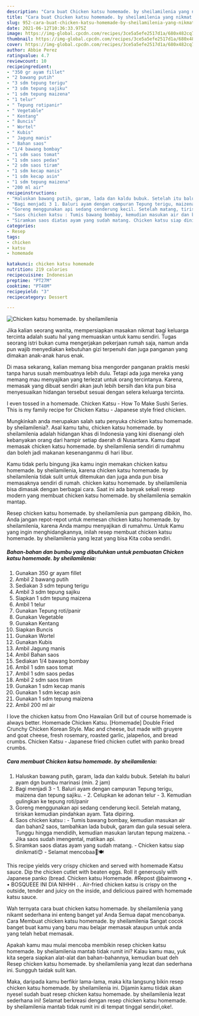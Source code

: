 ```yaml
---
description: "Cara buat Chicken katsu homemade. by sheilamilenia yang nikmat Untuk Jualan"
title: "Cara buat Chicken katsu homemade. by sheilamilenia yang nikmat Untuk Jualan"
slug: 952-cara-buat-chicken-katsu-homemade-by-sheilamilenia-yang-nikmat-untuk-jualan
date: 2021-06-12T10:36:33.975Z
image: https://img-global.cpcdn.com/recipes/3ce5a5efe2517d1a/680x482cq70/chicken-katsu-homemade-by-sheilamilenia-foto-resep-utama.jpg
thumbnail: https://img-global.cpcdn.com/recipes/3ce5a5efe2517d1a/680x482cq70/chicken-katsu-homemade-by-sheilamilenia-foto-resep-utama.jpg
cover: https://img-global.cpcdn.com/recipes/3ce5a5efe2517d1a/680x482cq70/chicken-katsu-homemade-by-sheilamilenia-foto-resep-utama.jpg
author: Abbie Perez
ratingvalue: 4.7
reviewcount: 10
recipeingredient:
- "350 gr ayam fillet"
- "2 bawang putih"
- "3 sdm tepung terigu"
- "3 sdm tepung sajiku"
- "1 sdm tepung maizena"
- "1 telur"
- " Tepung rotipanir"
- " Vegetable"
- " Kentang"
- " Buncis"
- " Wortel"
- " Kubis"
- " Jagung manis"
- " Bahan saos"
- "1/4 bawang bombay"
- "1 sdm saos tomat"
- "1 sdm saos pedas"
- "2 sdm saos tiram"
- "1 sdm kecap manis"
- "1 sdm kecap asin"
- "1 sdm tepung maizena"
- "200 ml air"
recipeinstructions:
- "Haluskan bawang putih, garam, lada dan kaldu bubuk. Setelah itu baluri ayam dgn bumbu marinasi (min. 2 jam)"
- "Bagi menjadi 3 1. Baluri ayam dengan campuran Tepung terigu, maizena dan tepung sajiku. 2. Celupkan ke adonan telur 3. Kemudian gulingkan ke tepung roti/panir"
- "Goreng menggunakan api sedang cenderung kecil. Setelah matang, tiriskan kemudian pindahkan ayam. Tata dipiring."
- "Saos chicken katsu : Tumis bawang bombay, kemudian masukan air dan bahan2 saos, tambahkan lada bubuk, garam dan gula sesuai selera. Tunggu hingga mendidih, kemudian masukan larutan tepung maizena. Jika saos sudah imengental, matikan api."
- "Siramkan saos diatas ayam yang sudah matang. Chicken katsu siap dinikmati😊 Selamat mencobaa🤗🍽"
categories:
- Resep
tags:
- chicken
- katsu
- homemade

katakunci: chicken katsu homemade 
nutrition: 219 calories
recipecuisine: Indonesian
preptime: "PT27M"
cooktime: "PT40M"
recipeyield: "3"
recipecategory: Dessert

---
```



![Chicken katsu homemade. by sheilamilenia](https://img-global.cpcdn.com/recipes/3ce5a5efe2517d1a/680x482cq70/chicken-katsu-homemade-by-sheilamilenia-foto-resep-utama.jpg)

Jika kalian seorang wanita, mempersiapkan masakan nikmat bagi keluarga tercinta adalah suatu hal yang memuaskan untuk kamu sendiri. Tugas seorang istri bukan cuma mengerjakan pekerjaan rumah saja, namun anda pun wajib menyediakan kebutuhan gizi terpenuhi dan juga panganan yang dimakan anak-anak harus enak.

Di masa  sekarang, kalian memang bisa mengorder panganan praktis meski tanpa harus susah membuatnya lebih dulu. Tetapi ada juga mereka yang memang mau menyajikan yang terlezat untuk orang tercintanya. Karena, memasak yang dibuat sendiri akan jauh lebih bersih dan kita pun bisa menyesuaikan hidangan tersebut sesuai dengan selera keluarga tercinta. 

I even tossed in a homemade. Chicken Katsu - How To Make Sushi Series. This is my family recipe for Chicken Katsu - Japanese style fried chicken.

Mungkinkah anda merupakan salah satu penyuka chicken katsu homemade. by sheilamilenia?. Asal kamu tahu, chicken katsu homemade. by sheilamilenia adalah hidangan khas di Indonesia yang kini disenangi oleh kebanyakan orang dari hampir setiap daerah di Nusantara. Kamu dapat memasak chicken katsu homemade. by sheilamilenia sendiri di rumahmu dan boleh jadi makanan kesenanganmu di hari libur.

Kamu tidak perlu bingung jika kamu ingin memakan chicken katsu homemade. by sheilamilenia, karena chicken katsu homemade. by sheilamilenia tidak sulit untuk ditemukan dan juga anda pun bisa memasaknya sendiri di rumah. chicken katsu homemade. by sheilamilenia bisa dimasak dengan berbagai cara. Saat ini ada banyak sekali resep modern yang membuat chicken katsu homemade. by sheilamilenia semakin mantap.

Resep chicken katsu homemade. by sheilamilenia pun gampang dibikin, lho. Anda jangan repot-repot untuk memesan chicken katsu homemade. by sheilamilenia, karena Anda mampu menyajikan di rumahmu. Untuk Kamu yang ingin menghidangkannya, inilah resep membuat chicken katsu homemade. by sheilamilenia yang lezat yang bisa Kita coba sendiri.

<!--inarticleads1-->

##### Bahan-bahan dan bumbu yang dibutuhkan untuk pembuatan Chicken katsu homemade. by sheilamilenia:

1. Gunakan 350 gr ayam fillet
1. Ambil 2 bawang putih
1. Sediakan 3 sdm tepung terigu
1. Ambil 3 sdm tepung sajiku
1. Siapkan 1 sdm tepung maizena
1. Ambil 1 telur
1. Gunakan  Tepung roti/panir
1. Gunakan  Vegetable
1. Gunakan  Kentang
1. Siapkan  Buncis
1. Gunakan  Wortel
1. Gunakan  Kubis
1. Ambil  Jagung manis
1. Ambil  Bahan saos
1. Sediakan 1/4 bawang bombay
1. Ambil 1 sdm saos tomat
1. Ambil 1 sdm saos pedas
1. Ambil 2 sdm saos tiram
1. Gunakan 1 sdm kecap manis
1. Gunakan 1 sdm kecap asin
1. Gunakan 1 sdm tepung maizena
1. Ambil 200 ml air


I love the chicken katsu from Ono Hawaiian Grill but of course homemade is always better. Homemade Chicken Katsu. [Homemade] Double Fried Crunchy Chicken Korean Style. Mac and cheese, but made with gruyere and goat cheese, fresh rosemary, roasted garlic, jalapeños, and bread crumbs. Chicken Katsu - Japanese fried chicken cutlet with panko bread crumbs. 

<!--inarticleads2-->

##### Cara membuat Chicken katsu homemade. by sheilamilenia:

1. Haluskan bawang putih, garam, lada dan kaldu bubuk. Setelah itu baluri ayam dgn bumbu marinasi (min. 2 jam)
1. Bagi menjadi 3 - 1. Baluri ayam dengan campuran Tepung terigu, maizena dan tepung sajiku. - 2. Celupkan ke adonan telur - 3. Kemudian gulingkan ke tepung roti/panir
1. Goreng menggunakan api sedang cenderung kecil. Setelah matang, tiriskan kemudian pindahkan ayam. Tata dipiring.
1. Saos chicken katsu : - Tumis bawang bombay, kemudian masukan air dan bahan2 saos, tambahkan lada bubuk, garam dan gula sesuai selera. Tunggu hingga mendidih, kemudian masukan larutan tepung maizena. - Jika saos sudah imengental, matikan api.
1. Siramkan saos diatas ayam yang sudah matang. - Chicken katsu siap dinikmati😊 - Selamat mencobaa🤗🍽


This recipe yields very crispy chicken and served with homemade Katsu sauce. Dip the chicken cutlet with beaten eggs. Roll it generously with Japanese panko (bread. Chicken katsu Homemade. #Repost @baimwong •. • BOSQUEEE INI DIA NIHHH . . Air-fried chicken katsu is crispy on the outside, tender and juicy on the inside, and delicious paired with homemade katsu sauce. 

Wah ternyata cara buat chicken katsu homemade. by sheilamilenia yang nikamt sederhana ini enteng banget ya! Anda Semua dapat mencobanya. Cara Membuat chicken katsu homemade. by sheilamilenia Sangat cocok banget buat kamu yang baru mau belajar memasak ataupun untuk anda yang telah hebat memasak.

Apakah kamu mau mulai mencoba membikin resep chicken katsu homemade. by sheilamilenia mantab tidak rumit ini? Kalau kamu mau, yuk kita segera siapkan alat-alat dan bahan-bahannya, kemudian buat deh Resep chicken katsu homemade. by sheilamilenia yang lezat dan sederhana ini. Sungguh taidak sulit kan. 

Maka, daripada kamu berfikir lama-lama, maka kita langsung bikin resep chicken katsu homemade. by sheilamilenia ini. Dijamin kamu tiidak akan nyesel sudah buat resep chicken katsu homemade. by sheilamilenia lezat sederhana ini! Selamat berkreasi dengan resep chicken katsu homemade. by sheilamilenia mantab tidak rumit ini di tempat tinggal sendiri,oke!.

